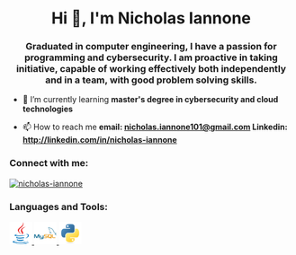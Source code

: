 <h1 align="center">Hi 👋, I'm Nicholas Iannone</h1>
<h3 align="center">Graduated in computer engineering, I have a passion for programming and cybersecurity. I am proactive in taking initiative, capable of working effectively both independently and in a team, with good problem solving skills.</h3>

- 🌱 I’m currently learning **master's degree in cybersecurity and cloud technologies**

- 📫 How to reach me **email: nicholas.iannone101@gmail.com Linkedin: http://linkedin.com/in/nicholas-iannone**

<h3 align="left">Connect with me:</h3>
<p align="left">
<a href="https://linkedin.com/in/nicholas-iannone" target="blank"><img align="center" src="https://raw.githubusercontent.com/rahuldkjain/github-profile-readme-generator/master/src/images/icons/Social/linked-in-alt.svg" alt="nicholas-iannone" height="30" width="40" /></a>
</p>

<h3 align="left">Languages and Tools:</h3>
<p align="left"> <a href="https://www.java.com" target="_blank" rel="noreferrer"> <img src="https://raw.githubusercontent.com/devicons/devicon/master/icons/java/java-original.svg" alt="java" width="40" height="40"/> </a> <a href="https://www.mysql.com/" target="_blank" rel="noreferrer"> <img src="https://raw.githubusercontent.com/devicons/devicon/master/icons/mysql/mysql-original-wordmark.svg" alt="mysql" width="40" height="40"/> </a> <a href="https://www.python.org" target="_blank" rel="noreferrer"> <img src="https://raw.githubusercontent.com/devicons/devicon/master/icons/python/python-original.svg" alt="python" width="40" height="40"/> </a> </p>
